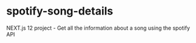 # spotify-song-details
NEXT.js 12 project - Get all the information about a song using the spotify API
